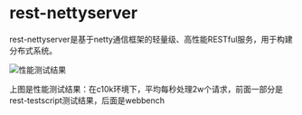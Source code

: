 rest-nettyserver
===============

rest-nettyserver是基于netty通信框架的轻量级、高性能RESTful服务，用于构建分布式系统。

![性能测试结果](https://github.com/langke93/rest-nettyserver/blob/master/doc/img/performance.jpg)

上图是性能测试结果：在c10k环境下，平均每秒处理2w个请求，前面一部分是rest-testscript测试结果，后面是webbench